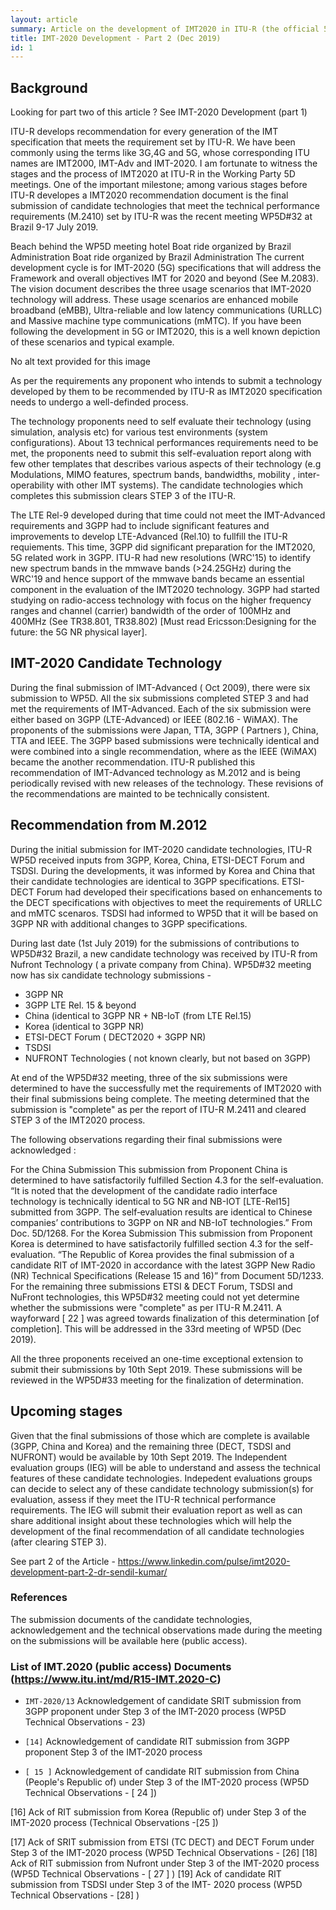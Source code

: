 ```yaml
---
layout: article
summary: Article on the development of IMT2020 in ITU-R (the official 5G). Personal views based on my participation and public documents
title: IMT-2020 Development - Part 2 (Dec 2019)
id: 1
--- 
```

## Background

Looking for part two of this article ? See IMT-2020 Development (part 1)

ITU-R develops recommendation for every generation of the IMT specification that meets the requirement set by ITU-R. We have been commonly using the terms like 3G,4G and 5G, whose corresponding ITU names are IMT2000, IMT-Adv and IMT-2020. I am fortunate to witness the stages and the process of IMT2020 at ITU-R in the Working Party 5D meetings. One of the important milestone; among various stages before ITU-R developes a IMT2020 recommendation document is the final submission of candidate technologies that meet the technical performance requirements (M.2410) set by ITU-R was the recent meeting WP5D#32 at Brazil 9-17 July 2019.

Beach behind the WP5D meeting hotel
Boat ride organized by Brazil Administration
Boat ride organized by Brazil Administration
The current development cycle is for IMT-2020 (5G) specifications that will address the Framework and overall objectives IMT for 2020 and beyond (See M.2083). The vision document describes the three usage scenarios that IMT-2020 technology will address. These usage scenarios are enhanced mobile broadband (eMBB), Ultra-reliable and low latency communications (URLLC) and Massive machine type communications (mMTC). If you have been following the development in 5G or IMT2020, this is a well known depiction of these scenarios and typical example.

No alt text provided for this image


As per the requirements any proponent who intends to submit a technology developed by them to be recommended by ITU-R as IMT2020 specification needs to undergo a well-definded process.

The technology proponents need to self evaluate their technology (using simulation, analysis etc) for various test environments (system configurations). About 13 technical performances requirements need to be met, the proponents need to submit this self-evaluation report along with few other templates that describes various aspects of their technology (e.g Modulations, MIMO features, spectrum bands, bandwidths, mobility , inter-operability with other IMT systems). The candidate technologies which completes this submission clears STEP 3 of the ITU-R.

The LTE Rel-9 developed during that time could not meet the IMT-Advanced requirements and 3GPP had to include significant features and improvements to develop LTE-Advanced (Rel.10) to fullfill the ITU-R requiements.
This time, 3GPP did significant preparation for the IMT2020, 5G related work in 3GPP. ITU-R had new resolutions (WRC'15) to identify new spectrum bands in the mmwave bands (>24.25GHz) during the WRC'19 and hence support of the mmwave bands became an essential component in the evaluation of the IMT2020 technology. 3GPP had started studying on radio-access technology with focus on the higher frequency ranges and channel (carrier) bandwidth of the order of 100MHz and 400MHz (See TR38.801, TR38.802) [Must read Ericsson:Designing for the future: the 5G NR physical layer].

## IMT-2020 Candidate Technology

During the final submission of IMT-Advanced ( Oct 2009), there were six submission to WP5D. All the six submissions completed STEP 3 and had met the requirements of IMT-Advanced. Each of the six submission were either based on 3GPP (LTE-Advanced) or IEEE (802.16 - WiMAX). The proponents of the submissions were Japan, TTA, 3GPP ( Partners ), China, TTA and IEEE. The 3GPP based submissions were technically identical and were combined into a single recommendation, where as the IEEE (WiMAX) became the another recommendation. ITU-R published this recommendation of IMT-Advanced technology as M.2012 and is being periodically revised with new releases of the technology. These revisions of the recommendations are mainted to be technically consistent.

## Recommendation from M.2012
During the initial submission for IMT-2020 candidate technologies, ITU-R WP5D received inputs from 3GPP, Korea, China, ETSI-DECT Forum and TSDSI. During the developments, it was informed by Korea and China that their candidate technologies are identical to 3GPP specifications. ETSI-DECT Forum had developed their specifications based on enhancements to the DECT specifications with objectives to meet the requirements of URLLC and mMTC scenaros. TSDSI had informed to WP5D that it will be based on 3GPP NR with additional changes to 3GPP specifications.

During last date (1st July 2019) for the submissions of contributions to WP5D#32 Brazil, a new candidate technology was received by ITU-R from Nufront Technology ( a private company from China). WP5D#32 meeting now has six candidate technology submissions -

- 3GPP NR
- 3GPP LTE Rel. 15 & beyond
- China (identical to 3GPP NR + NB-IoT (from LTE Rel.15)
- Korea (identical to 3GPP NR)
- ETSI-DECT Forum ( DECT2020 + 3GPP NR)
- TSDSI
- NUFRONT Technologies ( not known clearly, but not based on 3GPP)


At end of the WP5D#32 meeting, three of the six submissions were determined to have the successfully met the requirements of IMT2020 with their final submissions being complete. The meeting determined that the submission is "complete" as per the report of ITU-R M.2411 and cleared STEP 3 of the IMT2020 process.

The following observations regarding their final submissions were acknowledged :

For the China Submission
This submission from Proponent China is determined to have satisfactorily fulfilled Section 4.3 for the self-evaluation. 
“It is noted that the development of the candidate radio interface technology is technically identical to 5G NR and NB-IOT [LTE-Rel15] submitted from 3GPP. The self‑evaluation results are identical to Chinese companies’ contributions to 3GPP on NR and NB-IoT technologies.” From Doc. 5D/1268.
For the Korea Submission
This submission from Proponent Korea is determined to have satisfactorily fulfilled section 4.3 for the self-evaluation. 
“The Republic of Korea provides the final submission of a candidate RIT of IMT-2020 in accordance with the latest 3GPP New Radio (NR) Technical Specifications (Release 15 and 16)” from Document 5D/1233.
For the remaining three submissions ETSI & DECT Forum, TSDSI and NuFront technologies, this WP5D#32 meeting could not yet determine whether the submissions were "complete" as per ITU-R M.2411. A wayforward [ 22 ] was agreed towards finalization of this determination [of completion]. This will be addressed in the 33rd meeting of WP5D (Dec 2019).

All the three proponents received an one-time exceptional extension to submit their submissions by 10th Sept 2019. These submissions will be reviewed in the WP5D#33 meeting for the finalization of determination.


## Upcoming stages

Given that the final submissions of those which are complete is available (3GPP, China and Korea) and the remaining three (DECT, TSDSI and NUFRONT) would be available by 10th Sept 2019. The Independent evaluation groups (IEG) will be able to understand and assess the technical features of these candidate technologies. Indepedent evaluations groups can decide to select any of these candidate technology submission(s) for evaluation, assess if they meet the ITU-R technical performance requirements. The IEG will submit their evaluation report as well as can share additional insight about these technologies which will help the development of the final recommendation of all candidate technologies (after clearing STEP 3).

See part 2 of the Article - https://www.linkedin.com/pulse/imt2020-development-part-2-dr-sendil-kumar/

### References
The submission documents of the candidate technologies, acknowledgement and the technical observations made during the meeting on the submissions will be available here (public access).

### List of IMT.2020 (public access) Documents (https://www.itu.int/md/R15-IMT.2020-C)

- `IMT-2020/13` Acknowledgement of candidate SRIT submission from 3GPP proponent under Step 3 of the IMT-2020 process (WP5D Technical Observations - 23)
- `[14]`    Acknowledgement of candidate RIT submission from 3GPP proponent Step 3 of the IMT-2020 process 

- `[ 15 ]`    Acknowledgement of candidate RIT submission from China (People's Republic of) under Step 3 of the IMT-2020 process  (WP5D Technical Observations - [ 24 ])

[16] Ack of RIT submission from Korea (Republic of) under Step 3 of the IMT-2020 process (Technical Observations -[25 ])

[17] Ack of SRIT submission from ETSI (TC DECT) and DECT Forum under Step 3 of the IMT-2020 process   (WP5D Technical Observations - [26]
[18] Ack of RIT submission from Nufront under Step 3 of the IMT-2020 process (WP5D Technical Observations - [ 27 ] )
[19] Ack of candidate RIT submission from TSDSI under Step 3 of the IMT- 2020 process (WP5D Technical Observations - [28] )